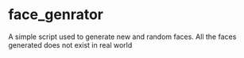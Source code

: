 # face_genrator
A simple script used to generate new and random faces. All the faces generated does not exist in real world
